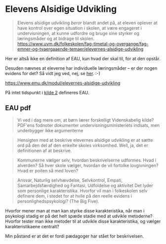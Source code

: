 # Elevens Alsidige Udvikling
> Elevens alsidige udvikling *beror* blandt andet på, at eleven oplever at have kontrol over egen situation i skolen, at være engageret i undervisningen, at kunne udfordre og bruge sine styrker og læringsmåder og at bidrage til skolen.
https://www.uvm.dk/folkeskolen/fag-timetal-og-overgange/fag-emner-og-tvaergaaende-temaer/elevernes-alsidige-udvikling

Her er altså ikke en definition af EAU, kun hvad der skal til, for at den opstår.

Desuden nævnes at eleverne har individuelle læringsmåder – er der nogen evidens for det? Så vidt jeg ved, nej, se [her](https://www.goodreads.com/book/show/18770267-make-it-stick?from_search=true). :-)

https://www.emu.dk/modul/elevernes-alsidige-udvikling

På intet tidspunkt i [kilde 2](https://www.emu.dk/modul/elevernes-alsidige-udvikling) defineres EAU.

## EAU pdf

> Vi  ved  i  dag  mere  om, at  børn  lærer  forskelligt
Videnskabelig kilde? PDF'ens fodnoter dokumenter undervisningsministeriets indsats, men underbygger ikke argumenterne

> Hensigten med at beskrive elevernes alsidige udvikling er at sætte ord på den del af den enkelte skoles virksomhed.
Well, ja, det er definitionen af at beskrive.

> Kommunerne vælger selv, hvordan beskrivelserne udformes.
Hvad i alverden? Så hver skole vælger, hvordan de vil fortolke lovgivningen? Hvad er poiten så med loven?

> Ansvar, Naturlig selvhævdelse, Selvkontrol, Empati, Samarbejdsfærdighed og Fantasi, Udfoldelse og aktivitet
Det lyder som personlige karakteristika. Hvorfor vil man i folkeskolen selv definere dem, i stedet for at hvile på den reelle evidens i personlighedspsykologi? (The Big Five).

Hvorfor mener man at man kan styrke disse karakteristika, når man i psykologi stadig er på det helt spæde stadie med at udvikle metoderne? Hvorfor tester man ikke metoder til at udvikle disse karakteristika, og vælger karakteristikaene centralt?

Min påstand er at det er fordi pædagoger har stået for beskrivelsen.

<!-- #Life -->

<!-- {BearID:BB6FCFBE-D34A-41B7-94B6-B61A7457036E-15756-000013035B32F130} -->
